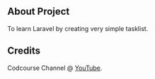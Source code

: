 ## About Project

To learn Laravel by creating very simple tasklist.

## Credits

Codcourse Channel @ [YouTube](https://goo.gl/RvjPqh).
